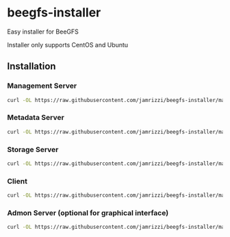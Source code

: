 # beegfs-installer
Easy installer for BeeGFS

Installer only supports CentOS and Ubuntu

## Installation

### Management Server
```sh
curl -OL https://raw.githubusercontent.com/jamrizzi/beegfs-installer/master/install.py; sudo python2 install.py management
```

### Metadata Server
```sh
curl -OL https://raw.githubusercontent.com/jamrizzi/beegfs-installer/master/install.py; sudo python2 install.py metadata
```

### Storage Server
```sh
curl -OL https://raw.githubusercontent.com/jamrizzi/beegfs-installer/master/install.py; sudo python2 install.py storage
```

### Client
```sh
curl -OL https://raw.githubusercontent.com/jamrizzi/beegfs-installer/master/install.py; sudo python2 install.py client
```

### Admon Server (optional for graphical interface)
```sh
curl -OL https://raw.githubusercontent.com/jamrizzi/beegfs-installer/master/install.py; sudo python2 install.py admon
```
